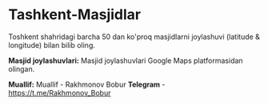 # Tashkent-Masjidlar
 Toshkent shahridagi barcha 50 dan ko'proq masjidlarni joylashuvi (latitude & longitude) bilan bilib oling.

**Masjid joylashuvlari:**
 Masjid joylashuvlari Google Maps platformasidan olingan.

**Muallif:**
 Muallif - Rakhmonov Bobur
__Telegram__ - https://t.me/Rakhmonov_Bobur
